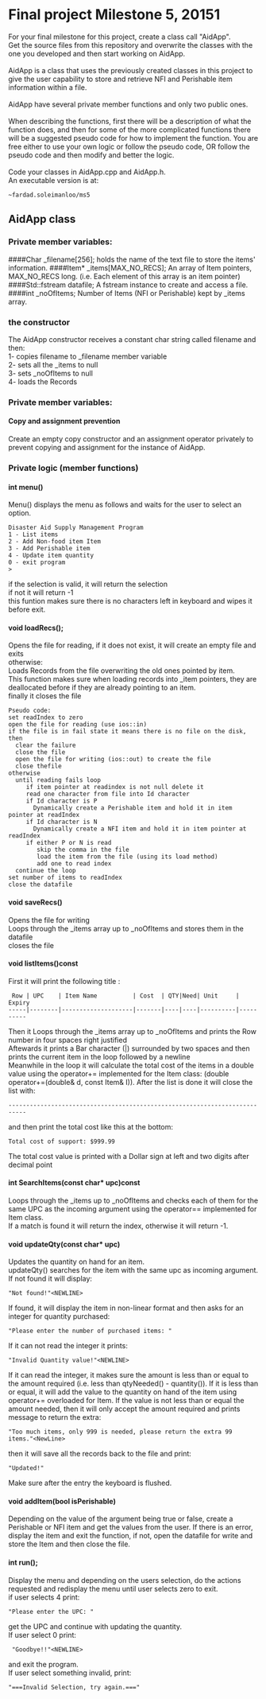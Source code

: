 # Final project Milestone 5, 20151 
For your final milestone for this project, create a class call "AidApp". <br />
Get the source files from this repository and overwrite the classes with the one you developed and then start working on AidApp.<br /><br />
AidApp is a class that uses the previously created classes in this project to give the user capability to store and retrieve NFI and Perishable item information within a file. <br /><br />
AidApp have several private member functions and only two public ones.<br /><br />
When describing the functions, first there will be a description of what the function does, and then for some of the more complicated functions there will be a suggested pseudo code for how to implement the function. You are free either to use your own logic or follow the pseudo code, OR follow the pseudo code and then modify and better the logic.<br /><br />
Code your classes in AidApp.cpp and AidApp.h.<br />
An executable version is at:
```
~fardad.soleimanloo/ms5 
```

## AidApp class
### Private member variables:
####Char _filename[256];
holds the name of the text file to store the items' information.
####Item* _items[MAX_NO_RECS];
An array of Item pointers, MAX_NO_RECS long. (i.e. Each element of this array is an item pointer)
####Std::fstream datafile;
A fstream instance to create and access a file.
####int _noOfItems;
Number of Items (NFI or Perishable) kept by _items array. 
### the constructor
The AidApp constructor receives a constant char string called filename and then: <br />
1- copies filename to _filename member variable<br />
2- sets all the _items to null<br />
3- sets _noOfItems to null<br />
4- loads the Records<br />
### Private member variables:
#### Copy and assignment prevention 
Create an empty copy constructor and an assignment operator privately to prevent copying and assignment for the instance of AidApp.
### Private logic (member functions)
####  int menu()
Menu() displays the menu as follows and waits for the user to select an option. <br />
```
Disaster Aid Supply Management Program
1 - List items
2 - Add Non-food item Item
3 - Add Perishable item
4 - Update item quantity
0 - exit program
> 
```
if the selection is valid, it will return the selection<br />
if not it will return -1<br />
this funtion makes sure there is no characters left in keyboard
and wipes it before exit.
#### void loadRecs();
Opens the file for reading, if it does not exist, it will create an empty file and exits<br />
otherwise:<br />
Loads Records from the file overwriting the old ones pointed by item. <br />
This function makes sure when loading records into _item pointers, they are deallocated before if they are already pointing to an item. <br />
finally it closes the file<br />
```
Pseudo code:
set readIndex to zero
open the file for reading (use ios::in)
if the file is in fail state it means there is no file on the disk, then
  clear the failure 
  close the file
  open the file for writing (ios::out) to create the file
  close thefile
otherwise
  until reading fails loop
     if item pointer at readindex is not null delete it
     read one character from file into Id character
     if Id character is P
       Dynamically create a Perishable item and hold it in item pointer at readIndex
     if Id character is N
       Dynamically create a NFI item and hold it in item pointer at readIndex
     if either P or N is read
        skip the comma in the file
        load the item from the file (using its load method)
        add one to read index
  continue the loop
set number of items to readIndex
close the datafile
```
#### void saveRecs()
Opens the file for writing<br />
Loops through the _items array up to _noOfItems and stores them in the datafile<br />
closes the file<br />
#### void listItems()const
First it will print the following title :
```
 Row | UPC    | Item Name          | Cost  | QTY|Need| Unit     | Expiry
-----|--------|--------------------|-------|----|----|----------|----------
```
Then it Loops through the _items array up to _noOfItems and prints the Row number in four spaces right justified<br />
Aftewards it prints a Bar character (|) surrounded by two spaces and then prints the current item in the loop followed by a newline<br />
Meanwhile in the loop it will calculate the total cost of the items in a double value using the operator+= implemented for the Item class: (double operator+=(double& d, const Item& I)). 
After the list is done it will close the list with:
```
---------------------------------------------------------------------------
```
and then print the total cost like this at the bottom:
```
Total cost of support: $999.99
```
The total cost value is printed with a Dollar sign at left and two digits after decimal point
#### int SearchItems(const char* upc)const
Loops through the _items up to _noOfItems and checks each of them for the same UPC as the incoming argument using the operator== implemented for Item class.<br />
If a match is found it will return the index, otherwise it will return -1.
#### void updateQty(const char* upc)
Updates the quantity on hand for an item.<br />
updateQty() searches for the item with the same upc as incoming argument. If not found it will display:
```
"Not found!"<NEWLINE>
```
If found, it will display the item in non-linear format and then asks for an integer for quantity purchased:
```
"Please enter the number of purchased items: "
```
If it can not read the integer it prints:
```
"Invalid Quantity value!"<NEWLINE>
```
If it can read the integer, it makes sure the amount is less than or equal to the amount required (i.e. less than qtyNeeded() - quantity()). If it is less than or equal, it will add the value to the quantity on hand of the item using operator+= overloaded for Item. If the value is not less than or equal the amount needed, then it will only accept the amount required and prints message to return the extra:
```
"Too much items, only 999 is needed, please return the extra 99 items."<NewLine>
```
then it will save all the records back to the file and print:
```
"Updated!"
```
Make sure after the entry the keyboard is flushed.
#### void addItem(bool isPerishable)
Depending on the value of the argument being true or false, create a Perishable or NFI item and get the values from the user. If there is an error, display the item and exit the function, if not, open the datafile for write and store the Item and then close the file.
####  int run();
Display the menu and depending on the users selection, do the actions requested and redisplay the menu until user selects zero to exit. <br />
if user selects 4 print:
```
"Please enter the UPC: "
```
get the UPC and continue with updating the quantity. <br />
If user select 0 print:
```
 "Goodbye!!"<NEWLINE>
```
and exit the program.<br />
If user select something invalid, print:
```
"===Invalid Selection, try again.==="
```

